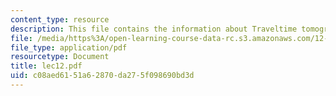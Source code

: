 ```yaml
---
content_type: resource
description: This file contains the information about Traveltime tomography.
file: /media/https%3A/open-learning-course-data-rc.s3.amazonaws.com/12-510-introduction-to-seismology-spring-2010/c08aed6151a62870da275f098690bd3d_lec12.pdf
file_type: application/pdf
resourcetype: Document
title: lec12.pdf
uid: c08aed61-51a6-2870-da27-5f098690bd3d
---
```

